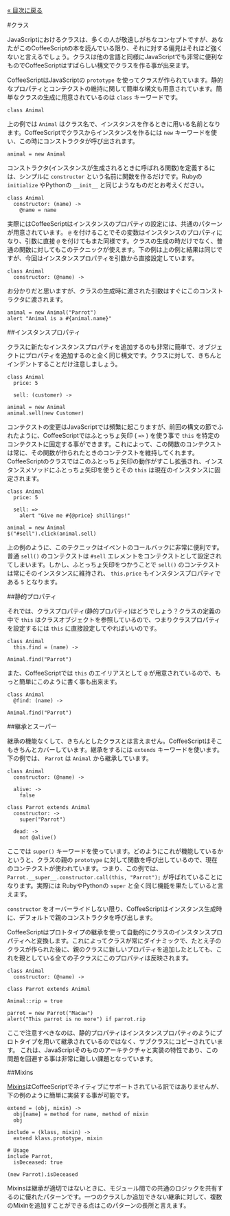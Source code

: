 <div class="back"><a href="index.html">&laquo; 目次に戻る</a></div>

#クラス

JavaScriptにおけるクラスは、多くの人が敬遠しがちなコンセプトですが、あなたがこのCoffeeScriptの本を読んでいる限り、それに対する偏見はそれほど強くないと言えるでしょう。クラスは他の言語と同様にJavaScriptでも非常に便利なものでCoffeeScriptはすばらしい構文でクラスを作る事が出来ます。

CoffeeScriptはJavaScriptの `prototype` を使ってクラスが作られています。静的なプロパティとコンテクストの維持に関して簡単な構文も用意されています。簡単なクラスの生成に用意されているのは `class` キーワードです。

<span class="csscript"></span>

    class Animal
    
上の例では `Animal` はクラス名で、インスタンスを作るときに用いる名前となります。CoffeeScriptでクラスからインスタンスを作るには `new` キーワードを使い、この時にコンストラクタが呼び出されます。

<span class="csscript"></span>

    animal = new Animal

コンストラクタ(インスタンスが生成されるときに呼ばれる関数)を定義するには、シンプルに `constructor` という名前に関数を作るだけです。Rubyの `initialize` やPythonの `__init__` と同じようなものだとお考えください。

<span class="csscript"></span>

    class Animal
      constructor: (name) ->
        @name = name

実際にはCoffeeScriptはインスタンスのプロパティの設定には、共通のパターンが用意されています。 `@` を付けることでその変数はインスタンスのプロパティになり、引数に直接 `@` を付けてもまた同様です。クラスの生成の時だけでなく、普通の関数に対してもこのテクニックが使えます。下の例は上の例と結果は同じですが、今回はインスタンスプロパティを引数から直接設定しています。

<span class="csscript"></span>

    class Animal
      constructor: (@name) ->

お分かりだと思いますが、クラスの生成時に渡された引数はすぐにこのコンストラクタに渡されます。

<span class="csscript"></span>

    animal = new Animal("Parrot")
    alert "Animal is a #{animal.name}"

##インスタンスプロパティ

クラスに新たなインスタンスプロパティを追加するのも非常に簡単で、オブジェクトにプロパティを追加するのと全く同じ構文です。クラスに対して、きちんとインデントすることだけ注意しましょう。

<span class="csscript"></span>

    class Animal
      price: 5

      sell: (customer) ->
        
    animal = new Animal
    animal.sell(new Customer)

コンテクストの変更はJavaScriptでは頻繁に起こりますが、前回の構文の節でふれたように、CoffeeScriptではふとっちょ矢印 ( `=>` ) を使う事で `this` を特定のコンテクストに固定する事ができます。これによって、この関数のコンテクストは常に、その関数が作られたときのコンテクストを維持してくれます。CoffeeScriptのクラスではこのふとっちょ矢印の動作がすこし拡張され、インスタンスメソッドにふとっちょ矢印を使うとその `this` は現在のインスタンスに固定されます。 
    
<span class="csscript"></span>

    class Animal
      price: 5

      sell: =>
        alert "Give me #{@price} shillings!"
        
    animal = new Animal
    $("#sell").click(animal.sell)
    
上の例のように、このテクニックはイベントのコールバックに非常に便利です。普通 `sell()` のコンテクストは `#sell` エレメントをコンテクストとして設定されてしまいます。しかし、ふとっちょ矢印をつかうことで `sell()` のコンテクストは常にそのインスタンスに維持され、 `this.price` もインスタンスプロパティである `5` となります。

##静的プロパティ

それでは、クラスプロパティ(静的プロパティ)はどうでしょう？クラスの定義の中で `this` はクラスオブジェクトを参照しているので、つまりクラスプロパティを設定するには `this` に直接設定してやればいいのです。

<span class="csscript"></span>

    class Animal
      this.find = (name) ->      

    Animal.find("Parrot")
    
また、CoffeeScriptでは `this` のエイリアスとして `@` が用意されているので、もっと簡単にこのように書く事も出来ます。
    
<span class="csscript"></span>

    class Animal
      @find: (name) ->
      
    Animal.find("Parrot")

##継承とスーパー

継承の機能なくして、きちんとしたクラスとは言えません。CoffeeScriptはそこもきちんとカバーしています。継承をするには `extends` キーワードを使います。下の例では、 `Parrot` は `Animal` から継承しています。

<span class="csscript"></span>

    class Animal
      constructor: (@name) ->
      
      alive: ->
        false

    class Parrot extends Animal
      constructor: ->
        super("Parrot")
      
      dead: ->
        not @alive()

ここでは `super()` キーワードを使っています。どのようにこれが機能しているかというと、クラスの親の `prototype` に対して関数を呼び出しているので、現在のコンテクストが使われています。つまり、この例では、 `Parrot.__super__.constructor.call(this, "Parrot");` が呼ばれていることになります。実際には RubyやPythonの `super` と全く同じ機能を果たしていると言えます。

`constructor` をオーバーライドしない限り、CoffeeScriptはインスタンス生成時に、デフォルトで親のコンストラクタを呼び出します。

CoffeeScriptはプロトタイプの継承を使って自動的にクラスのインスタンスプロパティへと変換します。これによってクラスが常にダイナミックで、たとえ子のクラスが作られた後に、親のクラスに新しいプロパティを追加したとしても、これを親としている全ての子クラスにこのプロパティは反映されます。

<span class="csscript"></span>

    class Animal
      constructor: (@name) ->
      
    class Parrot extends Animal
    
    Animal::rip = true
    
    parrot = new Parrot("Macaw")
    alert("This parrot is no more") if parrot.rip

ここで注意すべきなのは、静的プロパティはインスタンスプロパティのようにプロトタイプを用いて継承されているのではなく、サブクラスにコピーされています。 これは、JavaScriptそのもののアーキテクチャと実装の特性であり、この問題を回避する事は非常に難しい課題となっています。

##Mixins

[Mixins](http://ja.wikipedia.org/wiki/Mixin)はCoffeeScriptでネイティブにサポートされている訳ではありませんが、下の例のように簡単に実装する事が可能です。<!-- For example, here's two functions, `extend()` and `include()` that'll add class and instance properties respectively to a class.-->

<span class="csscript"></span>

    extend = (obj, mixin) ->
      obj[name] = method for name, method of mixin        
      obj

    include = (klass, mixin) ->
      extend klass.prototype, mixin
    
    # Usage
    include Parrot,
      isDeceased: true
      
    (new Parrot).isDeceased
    
Mixinsは継承が適切ではないときに、モジュール間での共通のロジックを共有するのに優れたパターンです。一つのクラスしか追加できない継承に対して、複数のMixinを追加すことができる点はこのパターンの長所と言えます。
